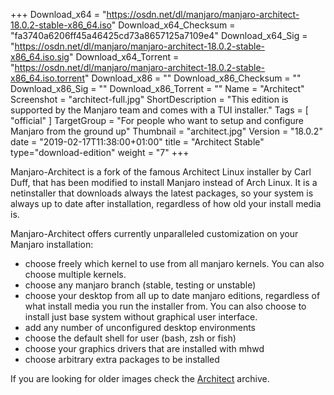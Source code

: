 +++
Download_x64 = "https://osdn.net/dl/manjaro/manjaro-architect-18.0.2-stable-x86_64.iso"
Download_x64_Checksum = "fa3740a6206ff45a46425cd73a8657125a7109e4"
Download_x64_Sig = "https://osdn.net/dl/manjaro/manjaro-architect-18.0.2-stable-x86_64.iso.sig"
Download_x64_Torrent = "https://osdn.net/dl/manjaro/manjaro-architect-18.0.2-stable-x86_64.iso.torrent"
Download_x86 = ""
Download_x86_Checksum = ""
Download_x86_Sig = ""
Download_x86_Torrent = ""
Name = "Architect"
Screenshot = "architect-full.jpg"
ShortDescription = "This edition is supported by the Manjaro team and comes with a TUI installer."
Tags = [ "official" ]
TargetGroup = "For people who want to setup and configure Manjaro from the ground up"
Thumbnail = "architect.jpg"
Version = "18.0.2"
date = "2019-02-17T11:38:00+01:00"
title = "Architect Stable"
type="download-edition"
weight = "7"
+++

Manjaro-Architect is a fork of the famous Architect Linux installer by Carl Duff, that has been modified to install Manjaro instead of Arch Linux. It is a netinstaller that downloads always the latest packages, so your system is always up to date after installation, regardless of how old your install media is.

Manjaro-Architect offers currently unparalleled customization on your Manjaro installation:

- choose freely which kernel to use from all manjaro kernels. You can also choose multiple kernels.
- choose any manjaro branch (stable, testing or unstable)
- choose your desktop from all up to date manjaro editions, regardless of what install media you run the installer from. You can also choose to install just base system without graphical user interface.
- add any number of unconfigured desktop environments
- choose the default shell for user (bash, zsh or fish)
- choose your graphics drivers that are installed with mhwd
- choose arbitrary extra packages to be installed

If you are looking for older images check the [Architect](https://osdn.net/projects/manjaro/storage/z_release_archive/Architect) archive.

